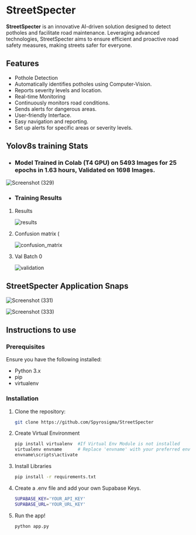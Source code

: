 # StreetSpecter
__StreetSpecter__ is an innovative AI-driven solution designed to detect potholes and facilitate road maintenance. Leveraging advanced technologies, StreetSpecter aims to ensure efficient and proactive road safety measures, making streets safer for everyone.

## Features
* Pothole Detection
* Automatically identifies potholes using Computer-Vision.
* Reports severity levels and location.
* Real-time Monitoring
* Continuously monitors road conditions.
* Sends alerts for dangerous areas.
* User-friendly Interface.
* Easy navigation and reporting.
* Set up alerts for specific areas or severity levels.

## Yolov8s training Stats
- ### Model Trained in Colab (T4 GPU) on 5493 Images for 25 epochs in 1.63 hours, Validated on 1698 Images. 

![Screenshot (329)](https://github.com/user-attachments/assets/43b7be87-c06e-452d-849f-76d068e308bd)  

- ### Training Results

1. Results

   ![results](https://github.com/user-attachments/assets/bbda69d0-b001-4f3a-8cdc-17929de3a3c0)

3. Confusion matrix (

   ![confusion_matrix](https://github.com/user-attachments/assets/1917b6d5-c2b1-4c15-9bde-13a3e9f32a70)

5. Val Batch 0

   ![validation](https://github.com/user-attachments/assets/61ac0a9d-77df-4c83-83f1-c27a4099e49f)



## StreetSpecter Application Snaps

![Screenshot (331)](https://github.com/user-attachments/assets/28d46fd6-aaf6-4f70-96c1-478990986c70) 

![Screenshot (333)](https://github.com/user-attachments/assets/f904f9a0-1989-4147-a3ab-98aa2a49dd4d)

## Instructions to use

### Prerequisites
Ensure you have the following installed:
* Python 3.x
* pip
* virtualenv

### Installation
1. Clone the repository:
    ```bash
    git clone https://github.com/Spyrosigma/StreetSpecter
    ```
2. Create Virtual Environment
    ```bash
    pip install virtualenv  #If Virtual Env Module is not installed
    virtualenv envname      # Replace 'envname' with your preferred environment name
    envname\scripts\activate
    ```
3. Install Libraries
    ```bash
    pip install -r requirements.txt
    ```
    
4. Create a .env file and add your own Supabase Keys. 
   ```bash
   SUPABASE_KEY='YOUR_API_KEY'
   SUPABASE_URL='YOUR_URL_KEY'
   ```

5. Run the app!
    ```bash
    python app.py
    ```
